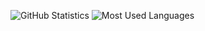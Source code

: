 <p float="left">
  <img align="top" src="https://github-readme-stats.vercel.app/api?username=gayashanna&count_private=true&show_icons=true&theme=swift&include_all_commits=true&hide_rank=true" alt="GitHub Statistics" />
  <img align="top" src="https://github-readme-stats.vercel.app/api/top-langs/?username=gayashanna&theme=swift&layout=compact" alt="Most Used Languages" /> 
</p>
